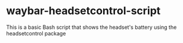 # waybar-headsetcontrol-script
This is a basic Bash script that shows the headset's battery using the headsetcontrol package
